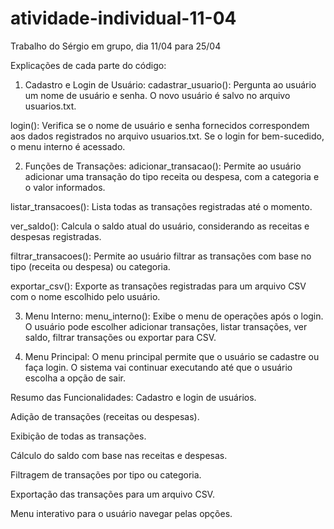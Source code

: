 # atividade-individual-11-04
Trabalho do Sérgio em grupo, dia 11/04 para 25/04

Explicações de cada parte do código:
1. Cadastro e Login de Usuário:
cadastrar_usuario(): Pergunta ao usuário um nome de usuário e senha. O novo usuário é salvo no arquivo usuarios.txt.

login(): Verifica se o nome de usuário e senha fornecidos correspondem aos dados registrados no arquivo usuarios.txt. Se o login for bem-sucedido, o menu interno é acessado.

2. Funções de Transações:
adicionar_transacao(): Permite ao usuário adicionar uma transação do tipo receita ou despesa, com a categoria e o valor informados.

listar_transacoes(): Lista todas as transações registradas até o momento.

ver_saldo(): Calcula o saldo atual do usuário, considerando as receitas e despesas registradas.

filtrar_transacoes(): Permite ao usuário filtrar as transações com base no tipo (receita ou despesa) ou categoria.

exportar_csv(): Exporte as transações registradas para um arquivo CSV com o nome escolhido pelo usuário.

3. Menu Interno:
menu_interno(): Exibe o menu de operações após o login. O usuário pode escolher adicionar transações, listar transações, ver saldo, filtrar transações ou exportar para CSV.

4. Menu Principal:
O menu principal permite que o usuário se cadastre ou faça login. O sistema vai continuar executando até que o usuário escolha a opção de sair.

Resumo das Funcionalidades:
Cadastro e login de usuários.

Adição de transações (receitas ou despesas).

Exibição de todas as transações.

Cálculo do saldo com base nas receitas e despesas.

Filtragem de transações por tipo ou categoria.

Exportação das transações para um arquivo CSV.

Menu interativo para o usuário navegar pelas opções.
